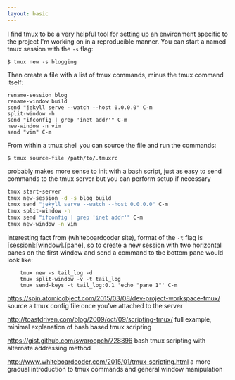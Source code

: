 ```yaml
---
layout: basic
---
```


I find tmux to be a very helpful tool for setting up an environment specific to the project 
I'm working on in a reproducible manner. You can start a named tmux session with the `-s` flag:

    $ tmux new -s blogging

Then create a file with a list of tmux commands, minus the tmux command itself:

    rename-session blog
    rename-window build
    send "jekyll serve --watch --host 0.0.0.0" C-m
    split-window -h
    send "ifconfig | grep 'inet addr'" C-m
    new-window -n vim
    send "vim" C-m

From within a tmux shell you can source the file and run the commands:

    $ tmux source-file /path/to/.tmuxrc

probably makes more sense to init with a bash script, just as easy to send
commands to the tmux server but you can perform setup if necessary

```bash
tmux start-server
tmux new-session -d -s blog build
tmux send "jekyll serve --watch --host 0.0.0.0" C-m
tmux split-window -h
tmux send "ifconfig | grep 'inet addr'" C-m
tmux new-window -n vim
```

Interesting fact from (whiteboardcoder site), format of the `-t` flag is [session]:[window].[pane],
so to create a new session with two horizontal panes on the first window and send a command to tbe
bottom pane would look like:

```
    tmux new -s tail_log -d
    tmux split-window -v -t tail_log
    tmux send-keys -t tail_log:0.1 'echo "pane 1"' C-m
```

https://spin.atomicobject.com/2015/03/08/dev-project-workspace-tmux/
source a tmux config file once you've attached to the server

http://toastdriven.com/blog/2009/oct/09/scripting-tmux/
full example, minimal explanation of bash based tmux scripting

https://gist.github.com/swaroopch/728896
bash tmux scripting with alternate addressing method

http://www.whiteboardcoder.com/2015/01/tmux-scripting.html
a more gradual introduction to tmux commands and general window manipulation
